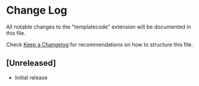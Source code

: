 # Change Log

All notable changes to the "templatecode" extension will be documented in this file.

Check [Keep a Changelog](http://keepachangelog.com/) for recommendations on how to structure this file.

## [Unreleased]

- Initial release